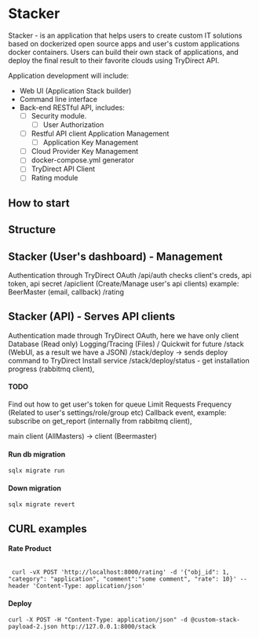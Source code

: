 # Stacker


Stacker - is an application that helps users to create custom IT solutions based on dockerized open 
source apps and user's custom applications docker containers. Users can build their own stack of applications, and 
deploy the final result to their favorite clouds using TryDirect API.

Application development will include:
- Web UI (Application Stack builder)
- Command line interface
- Back-end RESTful API, includes:
  - [ ] Security module. 
    - [ ] User Authorization
  - [ ] Restful API client Application Management
    - [ ] Application Key Management
  - [ ] Cloud Provider Key Management 
  - [ ] docker-compose.yml generator
  - [ ] TryDirect API Client
  - [ ] Rating module
   
## How to start 


## Structure

Stacker (User's dashboard) - Management 
----------
Authentication through TryDirect OAuth
/api/auth checks client's creds, api token, api secret
/apiclient (Create/Manage user's api clients) example: BeerMaster (email, callback)
/rating   


Stacker (API) - Serves API clients 
----------
Authentication made through TryDirect OAuth, here we have only client 
Database (Read only)
Logging/Tracing (Files) / Quickwit for future 
/stack (WebUI, as a result we have a JSON)
/stack/deploy -> sends deploy command to TryDirect Install service 
/stack/deploy/status - get installation progress (rabbitmq client),

#### TODO 
Find out how to get user's token for queue
Limit Requests Frequency (Related to user's settings/role/group etc)
Callback event, example: subscribe on get_report (internally from rabbitmq client),


main client (AllMasters) ->  client (Beermaster) 


#### Run db migration

```
sqlx migrate run

```


#### Down migration

```
sqlx migrate revert 
```


## CURL examples
#### Rate Product 

```

 curl -vX POST 'http://localhost:8000/rating' -d '{"obj_id": 1, "category": "application", "comment":"some comment", "rate": 10}' --header 'Content-Type: application/json'

```


#### Deploy 
```
curl -X POST -H "Content-Type: application/json" -d @custom-stack-payload-2.json http://127.0.0.1:8000/stack    
```